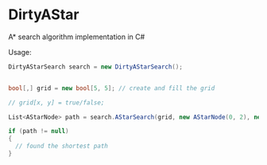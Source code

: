 DirtyAStar
==========

A* search algorithm implementation in C#

Usage:
```c#
DirtyAStarSearch search = new DirtyAStarSearch();


bool[,] grid = new bool[5, 5]; // create and fill the grid

// grid[x, y] = true/false;

List<AStarNode> path = search.AStarSearch(grid, new AStarNode(0, 2), new AStarNode(4, 2));

if (path != null)
{
  // found the shortest path
}
```
